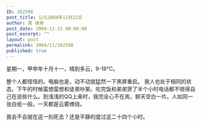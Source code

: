 ```yaml
---
ID: 262598
post_title: 公元2004年11月22日
author: 南 靖男
post_date: 2004-11-22 00:00:00
post_excerpt: ""
layout: post
permalink: 2004/11/262598
published: true
---
```

星期一，甲申年十月十一，晴到多云，9-18℃。

整个人都怪怪的。电脑也是，动不动就猛然一下黑屏重启。
我人也处于相同的状态。下午的时候蛮想蛮想和徒弟吵架。吃完饭和弟弟煲了半个小时电话都不晓得自己在说些什么。到浅浅的QQ上来时，我完全心不在焉，聊天空白一片。人如同一张白纸一般。一天都是云雾缭绕。

我会不会就在这一刻死去？还是平静的度过这二十四个小时。